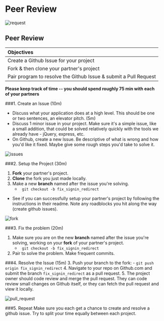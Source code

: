 # Peer Review
![request](https://cloud.githubusercontent.com/assets/3010270/13824932/53d10ca2-eb6d-11e5-9b7d-50e21706351c.png)
## Peer Review

| Objectives |
| :--- |
| Create a Github Issue for your project |
| Fork & then clone your partner's project |
| Pair program to resolve the Github Issue & submit a Pull Request |

**Please keep track of time -- you should spend roughly 75 min with each of your partners**

###1. Create an Issue (10m)

* Discuss what your application does at a high level. This should be one or two sentences, an elevator pitch. (5m)
* Discuss 1 minor issue in your project. Make sure it's a simple issue, like a small addition, that could be solved relatively quickly with the tools we already have - jQuery, express, etc.
* On Github, create a new Issue. Be descriptive of what is wrong and how you'd like it fixed. Maybe give some rough steps you'd take to solve it.

![issues](https://cloud.githubusercontent.com/assets/3010270/13824851/1067e918-eb6d-11e5-93ca-e8af61c5a313.png)

###2. Setup the Project (30m)
1. __Fork__ your partner's project.
2. __Clone__ the fork you just made locally.
3. Make a new __branch__ named after the issue you're solving.
    - ` git checkout -b fix_signin_redirect`
* See if you can successfully setup your partner's project by following the instructions in their readme. Note any roadblocks you hit along the way (create github issues).

![fork](https://cloud.githubusercontent.com/assets/3010270/13824824/fc5bd27c-eb6c-11e5-944b-4828184c9cfe.png)

###3. Fix the problem (20m)
1. Make sure you are on the new __branch__ named after the issue you're solving, working on your __fork__ of your partner's project.
    - ` git checkout -b fix_signin_redirect`
2. Pair to solve the problem. Make frequent commits.

###4. Resolve the Issue (15m)
3. Push your branch to the fork:
    - `git push origin fix_signin_redirect`
4. Navigate to your repo on Github.com and submit the branch `fix_signin_redirect` as a pull request.
5. The project owner should code review and merge the pull request. They can code review small changes on Github itself, or they can fetch the pull request and view it locally.

![pull_request](https://cloud.githubusercontent.com/assets/3010270/13824901/3ef5d844-eb6d-11e5-8e5e-6dbc912530c2.png)

###5. Repeat
Make sure you each get a chance to create and resolve a github issue. Try to split your time equally between each project.
